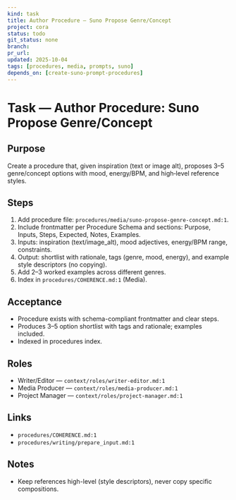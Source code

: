 ```yaml
---
kind: task
title: Author Procedure — Suno Propose Genre/Concept
project: cora
status: todo
git_status: none
branch: 
pr_url: 
updated: 2025-10-04
tags: [procedures, media, prompts, suno]
depends_on: [create-suno-prompt-procedures]
---
```


# Task — Author Procedure: Suno Propose Genre/Concept

## Purpose
Create a procedure that, given inspiration (text or image alt), proposes 3–5 genre/concept options with mood, energy/BPM, and high‑level reference styles.

## Steps
1) Add procedure file: `procedures/media/suno-propose-genre-concept.md:1`.
2) Include frontmatter per Procedure Schema and sections: Purpose, Inputs, Steps, Expected, Notes, Examples.
3) Inputs: inspiration (text/image_alt), mood adjectives, energy/BPM range, constraints.
4) Output: shortlist with rationale, tags (genre, mood, energy), and example style descriptors (no copying).
5) Add 2–3 worked examples across different genres.
6) Index in `procedures/COHERENCE.md:1` (Media).

## Acceptance
- Procedure exists with schema-compliant frontmatter and clear steps.
- Produces 3–5 option shortlist with tags and rationale; examples included.
- Indexed in procedures index.

## Roles
- Writer/Editor — `context/roles/writer-editor.md:1`
- Media Producer — `context/roles/media-producer.md:1`
- Project Manager — `context/roles/project-manager.md:1`

## Links
- `procedures/COHERENCE.md:1`
- `procedures/writing/prepare_input.md:1`

## Notes
- Keep references high-level (style descriptors), never copy specific compositions.

